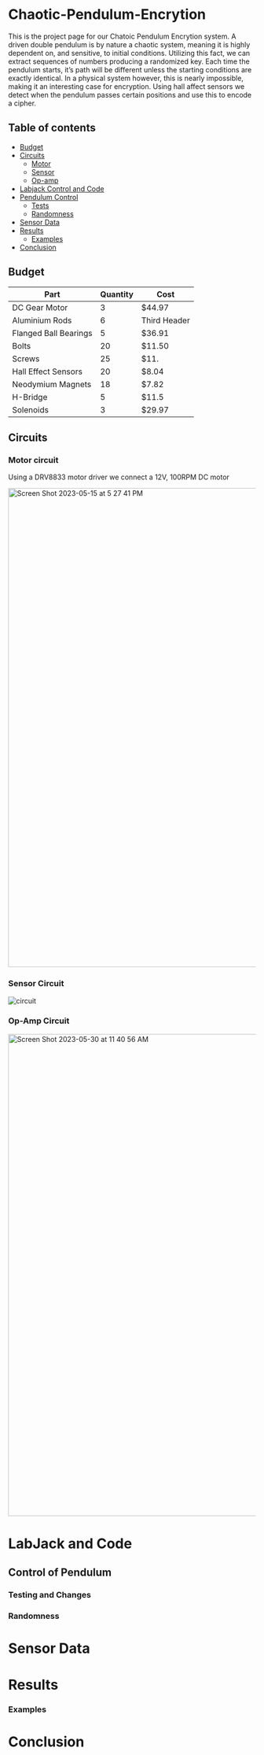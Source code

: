 # Chaotic-Pendulum-Encrytion
This is the project page for our Chatoic Pendulum Encrytion system. A driven double pendulum is by nature a chaotic system, meaning it is highly dependent on, and sensitive, to initial conditions. Utilizing this fact, we can extract sequences of numbers producing a randomized key. Each time the pendulum starts, it’s path will be different unless the starting conditions are exactly identical. In a physical system however, this is nearly impossible, making it an interesting case for encryption. Using hall affect sensors we detect when the pendulum passes certain positions and use this to encode a cipher.



## Table of contents
- [Budget](https://github.com/vbodenstein/Chaotic-Pendulum-Encrytion/blob/main/README.md#budget)
- [Circuits](https://github.com/vbodenstein/Chaotic-Pendulum-Encrytion/blob/main/README.md#circuits)
    - [Motor](https://github.com/vbodenstein/Chaotic-Pendulum-Encrytion/blob/main/README.md#motor-circuit)
    - [Sensor](https://github.com/vbodenstein/Chaotic-Pendulum-Encrytion/blob/main/README.md#sensor-circuit)
    - [Op-amp](https://github.com/vbodenstein/Chaotic-Pendulum-Encrytion/blob/main/README.md#op-amp-circuit)
- [Labjack Control and Code](https://github.com/vbodenstein/Chaotic-Pendulum-Encrytion/blob/main/README.md#labjack-and-code)
- [Pendulum Control](https://github.com/vbodenstein/Chaotic-Pendulum-Encrytion/blob/main/README.md#control-of-pendulum)
    - [Tests](https://github.com/vbodenstein/Chaotic-Pendulum-Encrytion/blob/main/README.md#testing-and-changes)
    - [Randomness](https://github.com/vbodenstein/Chaotic-Pendulum-Encrytion/blob/main/README.md#randomness)
- [Sensor Data](https://github.com/vbodenstein/Chaotic-Pendulum-Encrytion/blob/main/README.md#sensor-data)
- [Results](https://github.com/vbodenstein/Chaotic-Pendulum-Encrytion/blob/main/README.md#results)
    - [Examples](https://github.com/vbodenstein/Chaotic-Pendulum-Encrytion/blob/main/README.md#examples)
- [Conclusion](https://github.com/vbodenstein/Chaotic-Pendulum-Encrytion/blob/main/README.md#conclusion)


## Budget

| Part  | Quantity | Cost |
| ------------- | ------------- | ------------- |
| DC Gear Motor  | 3  | $44.97 |
| Aluminium Rods  | 6  | Third Header |
| Flanged Ball Bearings  | 5  | $36.91 |
| Bolts  | 20  | $11.50 |
| Screws  | 25  | $11. |
| Hall Effect Sensors  | 20  | $8.04 |
| Neodymium Magnets  | 18  | $7.82 |
| H-Bridge  | 5  | $11.5 |
| Solenoids  | 3  | $29.97 |




## Circuits 

### Motor circuit 
Using a DRV8833 motor driver we connect a 12V, 100RPM DC motor

<img width="974" alt="Screen Shot 2023-05-15 at 5 27 41 PM" src="https://github.com/vbodenstein/Chaotic-Pendulum-Encrytion/assets/133536500/761e181d-c835-4561-83f3-1964c36d5877">



### Sensor Circuit

![circuit](https://github.com/vbodenstein/Chaotic-Pendulum-Encrytion/assets/133536500/f747b40a-b0e2-493b-96f8-a94cdae36696)


### Op-Amp Circuit

<img width="980" alt="Screen Shot 2023-05-30 at 11 40 56 AM" src="https://github.com/vbodenstein/Chaotic-Pendulum-Encrytion/assets/133536500/95555882-8c0f-4dd4-89f7-c37b6799e240">



# LabJack and Code




## Control of Pendulum

### Testing and Changes 

### Randomness



# Sensor Data




# Results


### Examples



# Conclusion
